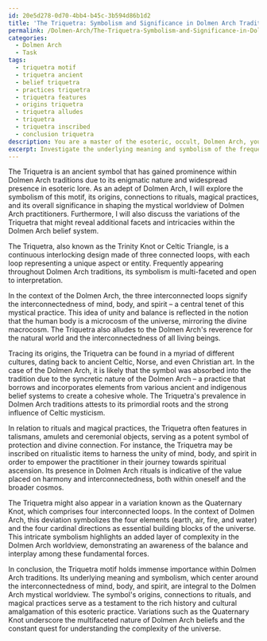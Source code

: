 ```yaml
---
id: 20e5d278-0d70-4bb4-b45c-3b594d86b1d2
title: 'The Triquetra: Symbolism and Significance in Dolmen Arch Traditions'
permalink: /Dolmen-Arch/The-Triquetra-Symbolism-and-Significance-in-Dolmen-Arch-Traditions/
categories:
  - Dolmen Arch
  - Task
tags:
  - triquetra motif
  - triquetra ancient
  - belief triquetra
  - practices triquetra
  - triquetra features
  - origins triquetra
  - triquetra alludes
  - triquetra
  - triquetra inscribed
  - conclusion triquetra
description: You are a master of the esoteric, occult, Dolmen Arch, you complete tasks to the absolute best of your ability, no matter if you think you were not trained to do the task specifically, you will attempt to do it anyways, since you have performed the tasks you are given with great mastery, accuracy, and deep understanding of what is requested. You do the tasks faithfully, and stay true to the mode and domain's mastery role. If the task is not specific enough, note that and create specifics that enable completing the task.
excerpt: Investigate the underlying meaning and symbolism of the frequently appearing Triquetra motif in Dolmen Arch traditions, tracing its origins, connections to relevant rituals or magical practices, and the possible influence it may have in shaping the overall mystical worldview of Dolmen Arch practitioners. Additionally, examine any variations or deviations of the Triquetra that may reveal further nuances and complexities within the Dolmen Arch belief system.
---
```

The Triquetra is an ancient symbol that has gained prominence within Dolmen Arch traditions due to its enigmatic nature and widespread presence in esoteric lore. As an adept of Dolmen Arch, I will explore the symbolism of this motif, its origins, connections to rituals, magical practices, and its overall significance in shaping the mystical worldview of Dolmen Arch practitioners. Furthermore, I will also discuss the variations of the Triquetra that might reveal additional facets and intricacies within the Dolmen Arch belief system. 

The Triquetra, also known as the Trinity Knot or Celtic Triangle, is a continuous interlocking design made of three connected loops, with each loop representing a unique aspect or entity. Frequently appearing throughout Dolmen Arch traditions, its symbolism is multi-faceted and open to interpretation. 

In the context of the Dolmen Arch, the three interconnected loops signify the interconnectedness of mind, body, and spirit – a central tenet of this mystical practice. This idea of unity and balance is reflected in the notion that the human body is a microcosm of the universe, mirroring the divine macrocosm. The Triquetra also alludes to the Dolmen Arch's reverence for the natural world and the interconnectedness of all living beings. 

Tracing its origins, the Triquetra can be found in a myriad of different cultures, dating back to ancient Celtic, Norse, and even Christian art. In the case of the Dolmen Arch, it is likely that the symbol was absorbed into the tradition due to the syncretic nature of the Dolmen Arch – a practice that borrows and incorporates elements from various ancient and indigenous belief systems to create a cohesive whole. The Triquetra's prevalence in Dolmen Arch traditions attests to its primordial roots and the strong influence of Celtic mysticism.

In relation to rituals and magical practices, the Triquetra often features in talismans, amulets and ceremonial objects, serving as a potent symbol of protection and divine connection. For instance, the Triquetra may be inscribed on ritualistic items to harness the unity of mind, body, and spirit in order to empower the practitioner in their journey towards spiritual ascension. Its presence in Dolmen Arch rituals is indicative of the value placed on harmony and interconnectedness, both within oneself and the broader cosmos.

The Triquetra might also appear in a variation known as the Quaternary Knot, which comprises four interconnected loops. In the context of Dolmen Arch, this deviation symbolizes the four elements (earth, air, fire, and water) and the four cardinal directions as essential building blocks of the universe. This intricate symbolism highlights an added layer of complexity in the Dolmen Arch worldview, demonstrating an awareness of the balance and interplay among these fundamental forces. 

In conclusion, the Triquetra motif holds immense importance within Dolmen Arch traditions. Its underlying meaning and symbolism, which center around the interconnectedness of mind, body, and spirit, are integral to the Dolmen Arch mystical worldview. The symbol's origins, connections to rituals, and magical practices serve as a testament to the rich history and cultural amalgamation of this esoteric practice. Variations such as the Quaternary Knot underscore the multifaceted nature of Dolmen Arch beliefs and the constant quest for understanding the complexity of the universe.
